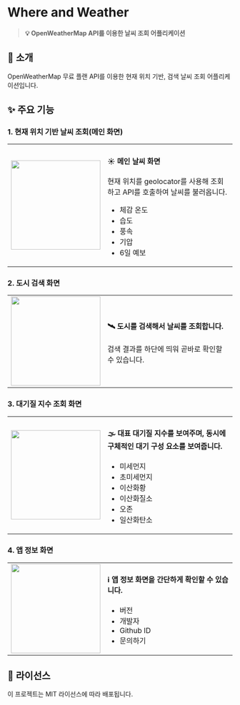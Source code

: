 # **Where and Weather**

> **💡 OpenWeatherMap API를 이용한 날씨 조회 어플리케이션**

## **📱 소개**
OpenWeatherMap 무료 플랜 API를 이용한 현재 위치 기반, 검색 날씨 조회 어플리케이션입니다.


## **✨ 주요 기능**

### **1. 현재 위치 기반 날씨 조회(메인 화면)**
<table width="100%">
  <tr>
    <td width="40%" align="center">
      <img src="https://github.com/user-attachments/assets/6a918e45-5521-409f-b84e-c3f4b3d67600" width="200"/>
    </td>
    <td width="60%">
      <h4>☀️ 메인 날씨 화면</h4>
      <p>현재 위치를 geolocator를 사용해 조회하고 API를 호출하여 날씨를 불러옵니다.</p>
      <ul>
        <li>체감 온도</li>
        <li>습도</li>
        <li>풍속</li>
        <li>기압</li>
        <li>6일 예보</li>
      </ul>
    </td>
  </tr>
</table>

### **2. 도시 검색 화면**
<table width="100%">
  <tr>
    <td width="40%" align="center">
      <img src="https://github.com/user-attachments/assets/5c3a5f60-e895-4308-9e4c-cdefebf92bd8" width="200"/>
    </td>
    <td width="60%">
      <h4>🛰️ 도시를 검색해서 날씨를 조회합니다.</h4>
      <p>검색 결과를 하단에 띄워 곧바로 확인할 수 있습니다.</p>
    </td>
  </tr>
</table>

### **3. 대기질 지수 조회 화면**
<table width="100%">
  <tr>
    <td width="40%" align="center">
      <img src="https://github.com/user-attachments/assets/d9c508e9-00c5-4ecd-8e14-3eec37b313e7" width="200"/>
    </td>
    <td width="60%">
      <h4>🌫️ 대표 대기질 지수를 보여주며, 동시에 구체적인 대기 구성 요소를 보여줍니다.</h4>
      <ul>
        <li>미세먼지</li>
        <li>초미세먼지</li>
        <li>이산화황</li>
        <li>이산화질소</li>
        <li>오존</li>
        <li>일산화탄소</li>
      </ul>
    </td>
  </tr>
</table>

### **4. 앱 정보 화면**
<table width="100%">
  <tr>
    <td width="40%" align="center">
      <img src="https://github.com/user-attachments/assets/45c9e87f-6795-41a2-be2a-df2c6853d396" width="200"/>
    </td>
    <td width="60%">
      <h4>ℹ️ 앱 정보 화면을 간단하게 확인할 수 있습니다.</h4>
      <ul>
        <li>버전</li>
        <li>개발자</li>
        <li>Github ID</li>
        <li>문의하기</li>
      </ul>
    </td>
  </tr>
</table>

## **📝 라이선스**
이 프로젝트는 MIT 라이선스에 따라 배포됩니다.